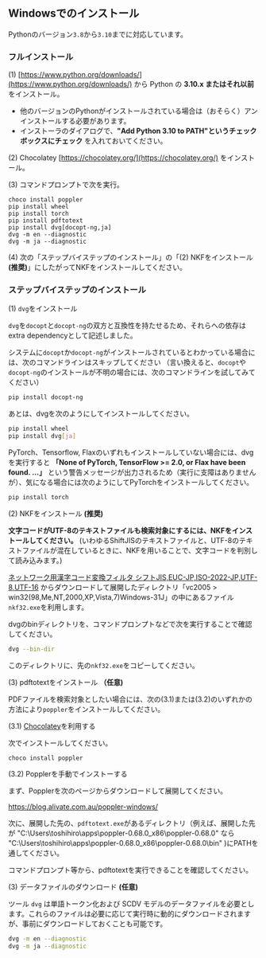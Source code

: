 ## Windowsでのインストール

Pythonのバージョン`3.8`から`3.10`までに対応しています。

### フルインストール

(1) [https://www.python.org/downloads/](https://www.python.org/downloads/) から Python の **3.10.x またはそれ以前** をインストール。

* 他のバージョンのPythonがインストールされている場合は（おそらく）アンインストールする必要があります。
* インストーラのダイアログで、**"Add Python 3.10 to PATH"というチェックボックスにチェック** を入れておいてください。

(2) Chocolatey [https://chocolatey.org/](https://chocolatey.org/) をインストール。

(3) コマンドプロンプトで次を実行。

```
choco install poppler
pip install wheel
pip install torch
pip install pdftotext
pip install dvg[docopt-ng,ja]
dvg -m en --diagnostic
dvg -m ja --diagnostic
```

(4) 次の「ステップバイステップのインストール」の「(2) NKFをインストール **(推奨)**」にしたがってNKFをインストールしてください。

### ステップバイステップのインストール

(1) `dvg`をインストール

`dvg`を`docopt`と`docopt-ng`の双方と互換性を持たせるため、それらへの依存はextra dependencyとして記述しました。

システムに`docopt`か`docopt-ng`がインストールされているとわかっている場合には、次のコマンドラインはスキップしてください
（言い換えると、`docopt`や`docopt-ng`のインストールが不明の場合には、次のコマンドラインを試してみてください）

```sh
pip install docopt-ng
```

あとは、dvgを次のようにしてインストールしてください。

```sh
pip install wheel
pip install dvg[ja]
```

PyTorch、Tensorflow, Flaxのいずれもインストールしていない場合には、dvgを実行すると **「None of PyTorch, TensorFlow >= 2.0, or Flax have been found. ...」** という警告メッセージが出力されるため（実行に支障はありませんが）、気になる場合には次のようにしてPyTorchをインストールしてください。

```sh
pip install torch
```

(2) NKFをインストール **(推奨)**

**文字コードがUTF-8のテキストファイルも検索対象にするには、NKFをインストールしてください。**
(いわゆるShiftJISのテキストファイルと、UTF-8のテキストファイルが混在しているときに、NKFを用いることで、文字コードを判別して読み込みます。)

[ネットワーク用漢字コード変換フィルタ シフトJIS,EUC-JP,ISO-2022-JP,UTF-8,UTF-16](https://www.vector.co.jp/soft/win95/util/se295331.html)
からダウンロードして展開したディレクトリ「vc2005 > win32(98,Me,NT,2000,XP,Vista,7)Windows-31J」の中にあるファイル`nkf32.exe`を利用します。

dvgのbinディレクトリを、コマンドプロンプトなどで次を実行することで確認してください。

```sh
dvg --bin-dir
```

このディレクトリに、先の`nkf32.exe`をコピーしてください。

(3) pdftotextをインストール **（任意)**

PDFファイルを検索対象としたい場合には、次の(3.1)または(3.2)のいずれかの方法により`poppler`をインストールしてください。

(3.1) [Chocolatey](https://chocolatey.org/)を利用する

次でインストールしてください。

```
choco install poppler
```

(3.2) Popplerを手動でインストーする

まず、Popplerを次のページからダウンロードして展開してください。

https://blog.alivate.com.au/poppler-windows/

次に、展開した先の、`pdftotext.exe`があるディレクトリ（例えば、展開した先が "C:\Users\toshihiro\apps\poppler-0.68.0_x86\poppler-0.68.0" なら "C:\Users\toshihiro\apps\poppler-0.68.0_x86\poppler-0.68.0\bin\" )にPATHを通してください。

コマンドプロンプト等から、pdftotextを実行できることを確認してください。

(3) データファイルのダウンロード **(任意)**

ツール `dvg` は単語トークン化および SCDV モデルのデータファイルを必要とします。これらのファイルは必要に応じて実行時に動的にダウンロードされますが、事前にダウンロードしておくことも可能です。

```sh
dvg -m en --diagnostic
dvg -m ja --diagnostic
```
